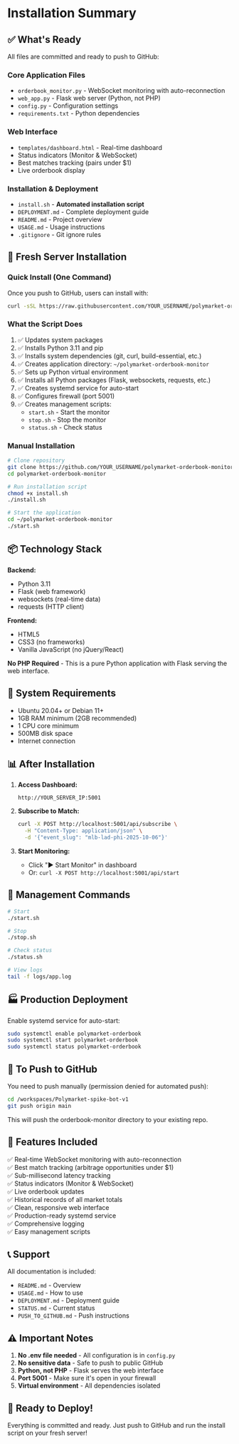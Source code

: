 # Installation Summary

## ✅ What's Ready

All files are committed and ready to push to GitHub:

### Core Application Files
- `orderbook_monitor.py` - WebSocket monitoring with auto-reconnection
- `web_app.py` - Flask web server (Python, not PHP)
- `config.py` - Configuration settings
- `requirements.txt` - Python dependencies

### Web Interface
- `templates/dashboard.html` - Real-time dashboard
- Status indicators (Monitor & WebSocket)
- Best matches tracking (pairs under $1)
- Live orderbook display

### Installation & Deployment
- `install.sh` - **Automated installation script**
- `DEPLOYMENT.md` - Complete deployment guide
- `README.md` - Project overview
- `USAGE.md` - Usage instructions
- `.gitignore` - Git ignore rules

## 🚀 Fresh Server Installation

### Quick Install (One Command)

Once you push to GitHub, users can install with:

```bash
curl -sSL https://raw.githubusercontent.com/YOUR_USERNAME/polymarket-orderbook-monitor/main/install.sh | bash
```

### What the Script Does

1. ✅ Updates system packages
2. ✅ Installs Python 3.11 and pip
3. ✅ Installs system dependencies (git, curl, build-essential, etc.)
4. ✅ Creates application directory: `~/polymarket-orderbook-monitor`
5. ✅ Sets up Python virtual environment
6. ✅ Installs all Python packages (Flask, websockets, requests, etc.)
7. ✅ Creates systemd service for auto-start
8. ✅ Configures firewall (port 5001)
9. ✅ Creates management scripts:
   - `start.sh` - Start the monitor
   - `stop.sh` - Stop the monitor
   - `status.sh` - Check status

### Manual Installation

```bash
# Clone repository
git clone https://github.com/YOUR_USERNAME/polymarket-orderbook-monitor.git
cd polymarket-orderbook-monitor

# Run installation script
chmod +x install.sh
./install.sh

# Start the application
cd ~/polymarket-orderbook-monitor
./start.sh
```

## 📦 Technology Stack

**Backend:**
- Python 3.11
- Flask (web framework)
- websockets (real-time data)
- requests (HTTP client)

**Frontend:**
- HTML5
- CSS3 (no frameworks)
- Vanilla JavaScript (no jQuery/React)

**No PHP Required** - This is a pure Python application with Flask serving the web interface.

## 🔧 System Requirements

- Ubuntu 20.04+ or Debian 11+
- 1GB RAM minimum (2GB recommended)
- 1 CPU core minimum
- 500MB disk space
- Internet connection

## 📊 After Installation

1. **Access Dashboard:**
   ```
   http://YOUR_SERVER_IP:5001
   ```

2. **Subscribe to Match:**
   ```bash
   curl -X POST http://localhost:5001/api/subscribe \
     -H "Content-Type: application/json" \
     -d '{"event_slug": "mlb-lad-phi-2025-10-06"}'
   ```

3. **Start Monitoring:**
   - Click "▶ Start Monitor" in dashboard
   - Or: `curl -X POST http://localhost:5001/api/start`

## 🔄 Management Commands

```bash
# Start
./start.sh

# Stop
./stop.sh

# Check status
./status.sh

# View logs
tail -f logs/app.log
```

## 🏭 Production Deployment

Enable systemd service for auto-start:

```bash
sudo systemctl enable polymarket-orderbook
sudo systemctl start polymarket-orderbook
sudo systemctl status polymarket-orderbook
```

## 📝 To Push to GitHub

You need to push manually (permission denied for automated push):

```bash
cd /workspaces/Polymarket-spike-bot-v1
git push origin main
```

This will push the orderbook-monitor directory to your existing repo.

## 🎯 Features Included

✅ Real-time WebSocket monitoring with auto-reconnection  
✅ Best match tracking (arbitrage opportunities under $1)  
✅ Sub-millisecond latency tracking  
✅ Status indicators (Monitor & WebSocket)  
✅ Live orderbook updates  
✅ Historical records of all market totals  
✅ Clean, responsive web interface  
✅ Production-ready systemd service  
✅ Comprehensive logging  
✅ Easy management scripts  

## 📞 Support

All documentation is included:
- `README.md` - Overview
- `USAGE.md` - How to use
- `DEPLOYMENT.md` - Deployment guide
- `STATUS.md` - Current status
- `PUSH_TO_GITHUB.md` - Push instructions

## ⚠️ Important Notes

1. **No .env file needed** - All configuration is in `config.py`
2. **No sensitive data** - Safe to push to public GitHub
3. **Python, not PHP** - Flask serves the web interface
4. **Port 5001** - Make sure it's open in your firewall
5. **Virtual environment** - All dependencies isolated

## 🎉 Ready to Deploy!

Everything is committed and ready. Just push to GitHub and run the install script on your fresh server!
